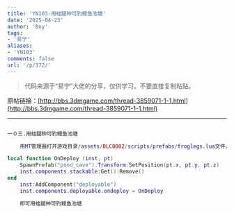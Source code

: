 ```yaml
---
title: 'YN103-用蛙腿种可钓鳗鱼池塘'
date: '2025-04-23'
author: 'Bny'
tags:
- '易宁'
aliases:
- 'YN103'
comments: false
url: '/p/372/'
---
```


> 代码来源于“易宁”大佬的分享，仅供学习，不要直接复制粘贴。

原帖链接：[http://bbs.3dmgame.com/thread-3859071-1-1.html](http://bbs.3dmgame.com/thread-3859071-1-1.html)

---

```lua  

一０三.用蛙腿种可钓鳗鱼池塘

	用MT管理器打开游戏目录/assets/DLC0002/scripts/prefabs/froglegs.lua文件，在inst.AnimState:PlayAnimation("idle")的下一行插入以下内容：

local function OnDeploy (inst, pt)
	SpawnPrefab("pond_cave").Transform:SetPosition(pt.x, pt.y, pt.z)
	inst.components.stackable:Get():Remove()
end
	inst:AddComponent("deployable")
	inst.components.deployable.ondeploy = OnDeploy

	即可用蛙腿种可钓鳗鱼池塘

```  

